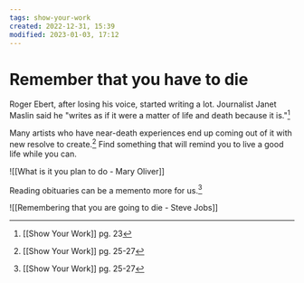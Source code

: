 ```yaml
---
tags: show-your-work 
created: 2022-12-31, 15:39
modified: 2023-01-03, 17:12
---
```


# Remember that you have to die
Roger Ebert, after losing his voice, started writing a lot. Journalist Janet Maslin said he "writes as if it were a matter of life and death because it is."[^1]

Many artists who have near-death experiences end up coming out of it with new resolve to create.[^2] Find something that will remind you to live a good life while you can.

![[What is it you plan to do - Mary Oliver]]

Reading obituaries can be a memento more for us.[^2]

![[Remembering that you are going to die - Steve Jobs]]

[^1]: [[Show Your Work]] pg. 23
[^2]: [[Show Your Work]] pg. 25-27